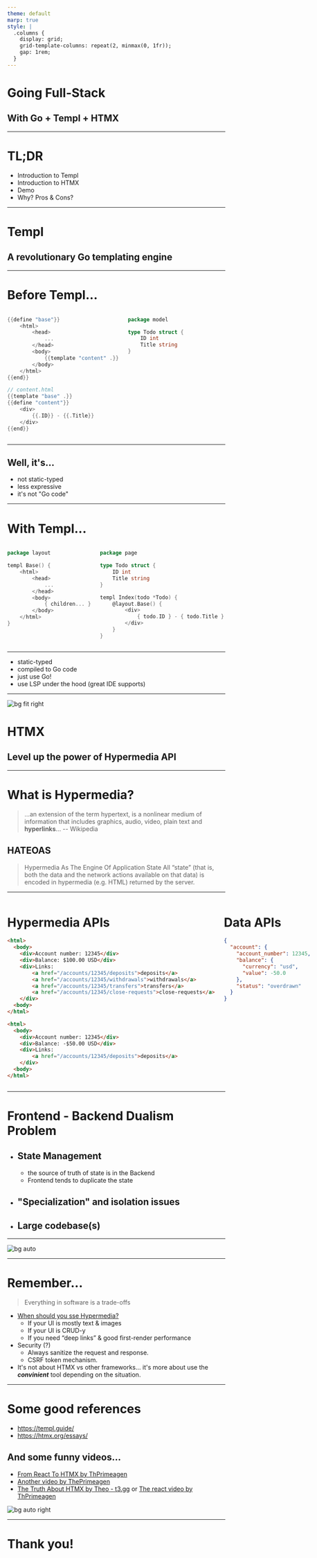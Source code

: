 ```yaml
---
theme: default
marp: true
style: |
  .columns {
    display: grid;
    grid-template-columns: repeat(2, minmax(0, 1fr));
    gap: 1rem;
  }
---
```


# Going Full-Stack

## With Go + Templ + HTMX

---

# TL;DR

- Introduction to Templ
- Introduction to HTMX
- Demo
- Why? Pros & Cons?

---

# Templ

## A revolutionary Go templating engine

---

# Before Templ...

<div class="columns">
<div>

```go
{{define "base"}}
    <html>
        <head>
            ...
        </head>
        <body>
            {{template "content" .}}
        </body>
    </html>
{{end}}
```

```go
// content.html
{{template "base" .}}
{{define "content"}}
    <div>
        {{.ID}} - {{.Title}}
    </div>
{{end}}
```

</div><div>

```go
package model

type Todo struct {
    ID int
    Title string
}

```

</div></div>

---

## Well, it's...

- not static-typed
- less expressive
- it's not "Go code"

---

# With Templ...

<div class="columns">
<div>

```go
package layout

templ Base() {
	<html>
		<head>
			...
		</head>
		<body>
			{ children... }
		</body>
	</html>
}
```

</div><div>

```go
package page

type Todo struct {
    ID int
    Title string
}

templ Index(todo *Todo) {
	@layout.Base() {
		<div>
			{ todo.ID } - { todo.Title }
		</div>
	}
}
```

</div></div>

---

- static-typed
- compiled to Go code
- just use Go!
- use LSP under the hood (great IDE supports)

---

![bg fit right](meme.png)

# HTMX

## Level up the power of Hypermedia API

---

# What is Hypermedia?

> ...an extension of the term hypertext, is a nonlinear medium of information that includes graphics, audio, video, plain text and **hyperlinks**... -- Wikipedia

## HATEOAS

> Hypermedia As The Engine Of Application State
> All “state” (that is, both the data and the network actions available on that data) is encoded in hypermedia (e.g. HTML) returned by the server.

---

<div class="columns">
<div>

# Hypermedia APIs

```html
<html>
  <body>
    <div>Account number: 12345</div>
    <div>Balance: $100.00 USD</div>
    <div>Links:
        <a href="/accounts/12345/deposits">deposits</a>
        <a href="/accounts/12345/withdrawals">withdrawals</a>
        <a href="/accounts/12345/transfers">transfers</a>
        <a href="/accounts/12345/close-requests">close-requests</a>
    </div>
  <body>
</html>
```

```html
<html>
  <body>
    <div>Account number: 12345</div>
    <div>Balance: -$50.00 USD</div>
    <div>Links:
        <a href="/accounts/12345/deposits">deposits</a>
    </div>
  <body>
</html>
```

</div><div>

# Data APIs

```json
{
  "account": {
    "account_number": 12345,
    "balance": {
      "currency": "usd",
      "value": -50.0
    },
    "status": "overdrawn"
  }
}
```

</div></div>

---

# Frontend - Backend Dualism Problem

- ## State Management

  - the source of truth of state is in the Backend
  - Frontend tends to duplicate the state

- ## "Specialization" and isolation issues
- ## Large codebase(s)

---

![bg auto](meme3.jpeg)

---

# Remember...

> Everything in software is a trade-offs

- [When should you sse Hypermedia?](https://htmx.org/essays/when-to-use-hypermedia/)
  - If your UI is mostly text & images
  - If your UI is CRUD-y
  - If you need “deep links” & good first-render performance
- Security (?)
  - Always sanitize the request and response.
  - CSRF token mechanism.
- It's not about HTMX vs other frameworks... it's more about use the **_convinient_** tool depending on the situation.

---

# Some good references

- https://templ.guide/
- https://htmx.org/essays/

## And some funny videos...

- [From React To HTMX by ThPrimeagen](https://www.youtube.com/watch?v=wIzwyyHolRs)
- [Another video by ThePrimeagen](https://www.youtube.com/watch?v=fhXyn0Vrwv4)
- [The Truth About HTMX by Theo - t3.gg](https://www.youtube.com/watch?v=NA5Fcgs_viU) or [The react video by ThPrimeagen](https://www.youtube.com/watch?v=2hMrk7A8Wf0)

![bg auto right](meme2.jpeg)

---

# Thank you!
